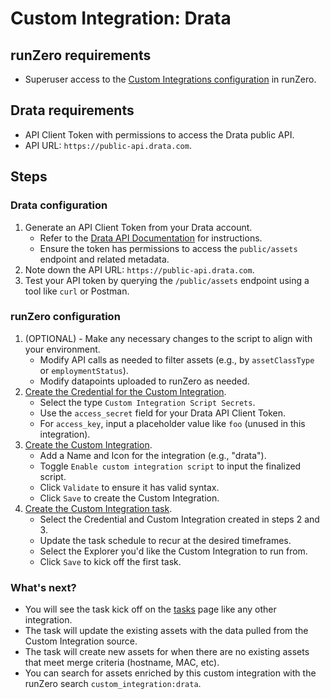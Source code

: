 # Custom Integration: Drata

## runZero requirements

- Superuser access to the [Custom Integrations configuration](https://console.runzero.com/custom-integrations) in runZero.

## Drata requirements

- API Client Token with permissions to access the Drata public API.
- API URL: `https://public-api.drata.com`.

## Steps

### Drata configuration

1. Generate an API Client Token from your Drata account.
   - Refer to the [Drata API Documentation](https://developers.drata.com) for instructions.
   - Ensure the token has permissions to access the `public/assets` endpoint and related metadata.
2. Note down the API URL: `https://public-api.drata.com`.
3. Test your API token by querying the `/public/assets` endpoint using a tool like `curl` or Postman.

### runZero configuration

1. (OPTIONAL) - Make any necessary changes to the script to align with your environment.
    - Modify API calls as needed to filter assets (e.g., by `assetClassType` or `employmentStatus`).
    - Modify datapoints uploaded to runZero as needed.
2. [Create the Credential for the Custom Integration](https://console.runzero.com/credentials).
    - Select the type `Custom Integration Script Secrets`.
    - Use the `access_secret` field for your Drata API Client Token.
    - For `access_key`, input a placeholder value like `foo` (unused in this integration).
3. [Create the Custom Integration](https://console.runzero.com/custom-integrations/new).
    - Add a Name and Icon for the integration (e.g., "drata").
    - Toggle `Enable custom integration script` to input the finalized script.
    - Click `Validate` to ensure it has valid syntax.
    - Click `Save` to create the Custom Integration.
4. [Create the Custom Integration task](https://console.runzero.com/ingest/custom/).
    - Select the Credential and Custom Integration created in steps 2 and 3.
    - Update the task schedule to recur at the desired timeframes.
    - Select the Explorer you'd like the Custom Integration to run from.
    - Click `Save` to kick off the first task.

### What's next?

- You will see the task kick off on the [tasks](https://console.runzero.com/tasks) page like any other integration.
- The task will update the existing assets with the data pulled from the Custom Integration source.
- The task will create new assets for when there are no existing assets that meet merge criteria (hostname, MAC, etc).
- You can search for assets enriched by this custom integration with the runZero search `custom_integration:drata`.
